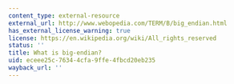 ```yaml
---
content_type: external-resource
external_url: http://www.webopedia.com/TERM/B/big_endian.html
has_external_license_warning: true
license: https://en.wikipedia.org/wiki/All_rights_reserved
status: ''
title: What is big-endian?
uid: eceee25c-7634-4cfa-9ffe-4fbcd20eb235
wayback_url: ''
---
```

